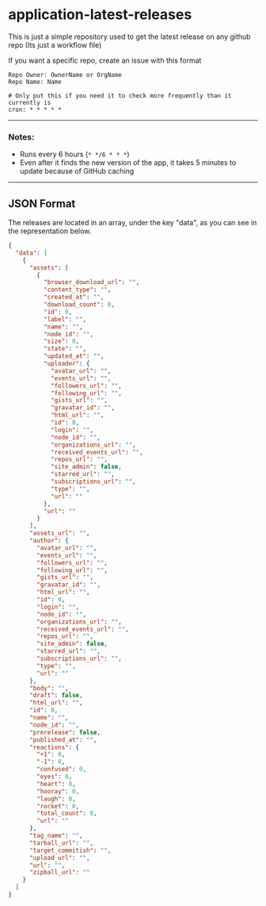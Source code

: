 

# application-latest-releases

This is just a simple repository used to get the latest release on any github repo
(Its just a workflow file)

If you want a specific repo, create an issue with this format
```
Repo Owner: OwnerName or OrgName
Repo Name: Name

# Only put this if you need it to check more frequently than it currently is
cron: * * * * *
```


---
### Notes:
 - Runs every 6 hours (`* */6 * * *`)
 - Even after it finds the new version of the app, it takes 5 minutes to update because of GitHub caching
---


## JSON Format
The releases are located in an array, under the key "data", as you can see in the representation below.

```json
{
  "data": [
    {
      "assets": [
        {
          "browser_download_url": "",
          "content_type": "",
          "created_at": "",
          "download_count": 0,
          "id": 0,
          "label": "",
          "name": "",
          "node_id": "",
          "size": 0,
          "state": "",
          "updated_at": "",
          "uploader": {
            "avatar_url": "",
            "events_url": "",
            "followers_url": "",
            "following_url": "",
            "gists_url": "",
            "gravatar_id": "",
            "html_url": "",
            "id": 0,
            "login": "",
            "node_id": "",
            "organizations_url": "",
            "received_events_url": "",
            "repos_url": "",
            "site_admin": false,
            "starred_url": "",
            "subscriptions_url": "",
            "type": "",
            "url": ""
          },
          "url": ""
        }
      ],
      "assets_url": "",
      "author": {
        "avatar_url": "",
        "events_url": "",
        "followers_url": "",
        "following_url": "",
        "gists_url": "",
        "gravatar_id": "",
        "html_url": "",
        "id": 0,
        "login": "",
        "node_id": "",
        "organizations_url": "",
        "received_events_url": "",
        "repos_url": "",
        "site_admin": false,
        "starred_url": "",
        "subscriptions_url": "",
        "type": "",
        "url": ""
      },
      "body": "",
      "draft": false,
      "html_url": "",
      "id": 0,
      "name": "",
      "node_id": "",
      "prerelease": false,
      "published_at": "",
      "reactions": {
        "+1": 0,
        "-1": 0,
        "confused": 0,
        "eyes": 0,
        "heart": 0,
        "hooray": 0,
        "laugh": 0,
        "rocket": 0,
        "total_count": 0,
        "url": ""
      },
      "tag_name": "",
      "tarball_url": "",
      "target_commitish": "",
      "upload_url": "",
      "url": "",
      "zipball_url": ""
    }
  ]
}
```
